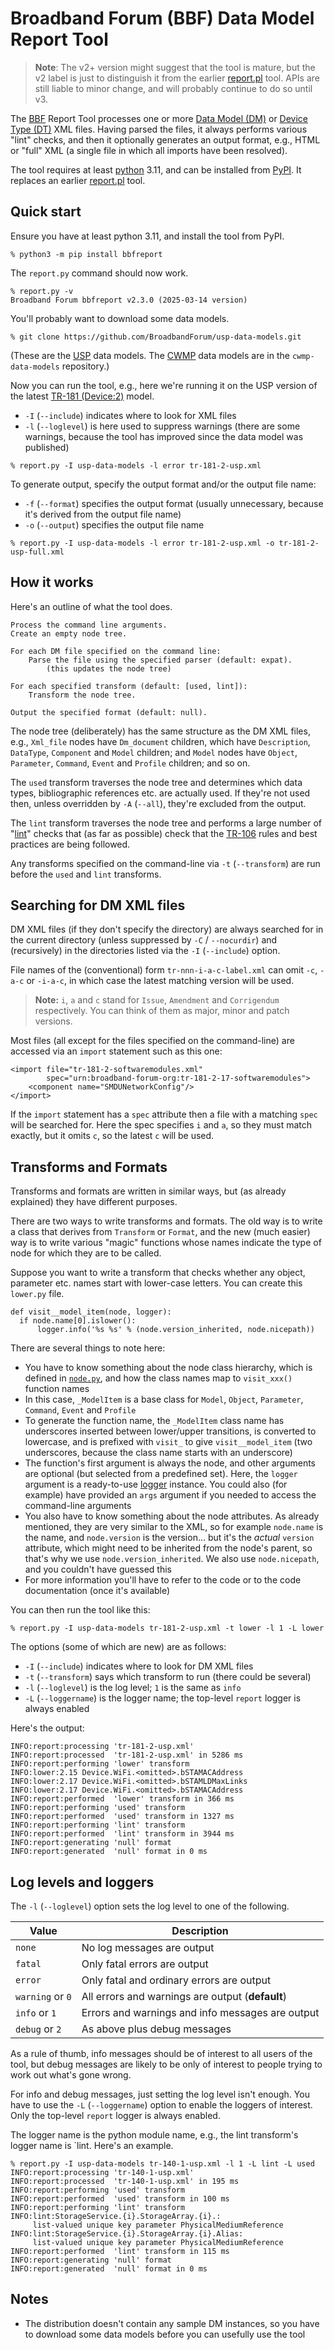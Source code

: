 <!-- do not edit! this file was created from PROJECT.yaml by project-parser.py -->

# Broadband Forum (BBF) Data Model Report Tool

> **Note**: The v2+ version might suggest that the tool is mature, but the
v2 label is just to distinguish it from the earlier [report.pl] tool. APIs
are still liable to minor change, and will probably continue to do so
until v3.

The [BBF] Report Tool processes one or more [Data Model (DM)][DM] or
[Device Type (DT)][DT] XML files. Having parsed the files, it always
performs various "lint" checks, and then it optionally generates an
output format, e.g., HTML or "full" XML (a single file in which all
imports have been resolved).

The tool requires at least [python] 3.11, and can be installed from [PyPI].
It replaces an earlier [report.pl] tool.

[BBF]: https://www.broadband-forum.org
[DM]: https://data-model-template.broadband-forum.org/#sec:executive-summary
[DT]: https://data-model-template.broadband-forum.org/#sec:executive-summary
[PyPI]: https://pypi.org/search/?q=bbfreport
[python]: https://www.python.org
[report.pl]: https://github.com/BroadbandForum/cwmp-xml-tools

## Quick start

Ensure you have at least python 3.11, and install the tool from PyPI.

    % python3 -m pip install bbfreport

The `report.py` command should now work.

    % report.py -v
    Broadband Forum bbfreport v2.3.0 (2025-03-14 version)

You'll probably want to download some data models.

    % git clone https://github.com/BroadbandForum/usp-data-models.git

(These are the [USP] data models. The [CWMP] data models are in the
`cwmp-data-models` repository.)

Now you can run the tool, e.g., here we're running it on the USP version of
the latest [TR-181 (Device:2)][Device:2] model.
* `-I` (`--include`) indicates where to look for XML files
* `-l` (`--loglevel`) is here used to suppress warnings (there are some
  warnings, because the tool has improved since the data model was published)
<!-- -->

    % report.py -I usp-data-models -l error tr-181-2-usp.xml

To generate output, specify the output format and/or the output file name:
* `-f` (`--format`) specifies the output format (usually unnecessary, because
  it's derived from the output file name)
* `-o` (`--output`) specifies the output file name
<!-- -->

    % report.py -I usp-data-models -l error tr-181-2-usp.xml -o tr-181-2-usp-full.xml

## How it works

Here's an outline of what the tool does.

    Process the command line arguments.
    Create an empty node tree.

    For each DM file specified on the command line:
        Parse the file using the specified parser (default: expat).
            (this updates the node tree)

    For each specified transform (default: [used, lint]):
        Transform the node tree.

    Output the specified format (default: null).

The node tree (deliberately) has the same structure as the DM XML files,
e.g., `Xml_file` nodes have `Dm_document` children, which have
`Description`, `DataType`, `Component` and `Model` children; and `Model`
nodes have `Object`, `Parameter`, `Command`, `Event` and `Profile`
children; and so on.

The `used` transform traverses the node tree and determines which data
types, bibliographic references etc. are actually used. If they're not
used then, unless overridden by `-A` (`--all`), they're excluded from the
output.

The `lint` transform traverses the node tree and performs a large number of
"[lint]" checks that (as far as possible) check that the [TR-106] rules and
best practices are being followed.

Any transforms specified on the command-line via `-t` (`--transform`) are
run before the `used` and `lint` transforms.

## Searching for DM XML files

DM XML files (if they don't specify the directory) are always searched for
in the current directory (unless suppressed by `-C` / `--nocurdir`) and
(recursively) in the  directories listed via the `-I` (`--include`) option.

File names of the (conventional) form `tr-nnn-i-a-c-label.xml` can omit
`-c`, `-a-c` or `-i-a-c`, in which case the latest matching version will
be used.

> **Note:** `i`, `a` and `c` stand for `Issue`, `Amendment` and
`Corrigendum` respectively. You can think of them as major, minor and
patch versions.

Most files (all except for the files specified on the command-line) are
accessed via an `import` statement such as this one:

    <import file="tr-181-2-softwaremodules.xml"
            spec="urn:broadband-forum-org:tr-181-2-17-softwaremodules">
        <component name="SMDUNetworkConfig"/>
    </import>

If the `import` statement has a `spec` attribute then a file with a
matching `spec` will be searched for. Here the spec specifies `i` and `a`,
so they must match exactly, but it omits `c`, so the latest `c` will be
used.

## Transforms and Formats

Transforms and formats are written in similar ways, but (as already
explained) they have different purposes.

There are two ways to write transforms and formats. The old way is to
write a class that derives from `Transform` or `Format`, and the new (much
easier) way is to write various "magic" functions whose names indicate the
type of node for which they are to be called.

Suppose you want to write a transform that checks whether any object,
parameter etc. names start with lower-case letters. You can create this
`lower.py` file.

    def visit__model_item(node, logger):
      if node.name[0].islower():
          logger.info('%s %s' % (node.version_inherited, node.nicepath))

There are several things to note here:
* You have to know something about the node class hierarchy, which is
  defined in [`node.py`](bbfreport/node.py), and how the class names map
  to `visit_xxx()` function names
* In this case, `_ModelItem` is a base class for `Model`, `Object`,
  `Parameter`, `Command`, `Event` and `Profile`
* To generate the function name, the `_ModelItem` class name has
  underscores inserted between lower/upper transitions, is converted to
  lowercase, and is prefixed with `visit_` to give `visit__model_item`
  (two underscores, because the class name starts with an underscore)
* The function's first argument is always the node, and other arguments are
  optional (but selected from a predefined set). Here, the `logger`
  argument is a ready-to-use [logger] instance. You could also (for
  example) have provided an `args` argument if you needed to access the
  command-line arguments
* You also have to know something about the node attributes. As already
  mentioned, they are very similar to the XML, so for example `node.name`
  is the name, and `node.version` is the version... but it's the _actual_
  `version` attribute, which might need to be inherited from the node's
  parent, so that's why we use `node.version_inherited`. We also use
  `node.nicepath`, and you couldn't have guessed this
* For more information you'll have to refer to the code or to the code
  documentation (once it's available)

You can then run the tool like this:

    % report.py -I usp-data-models tr-181-2-usp.xml -t lower -l 1 -L lower

The options (some of which are new) are as follows:
* `-I` (`--include`) indicates where to look for DM XML files
* `-t` (`--transform`) says which transform to run (there could be several)
* `-l` (`--loglevel`) is the log level; `1` is the same as `info`
* `-L` (`--loggername`) is the logger name; the top-level `report` logger
  is always enabled
<!-- -->

Here's the output:

    INFO:report:processing 'tr-181-2-usp.xml'
    INFO:report:processed  'tr-181-2-usp.xml' in 5286 ms
    INFO:report:performing 'lower' transform
    INFO:lower:2.15 Device.WiFi.<omitted>.bSTAMACAddress
    INFO:lower:2.17 Device.WiFi.<omitted>.bSTAMLDMaxLinks
    INFO:lower:2.17 Device.WiFi.<omitted>.bSTAMACAddress
    INFO:report:performed  'lower' transform in 366 ms
    INFO:report:performing 'used' transform
    INFO:report:performed  'used' transform in 1327 ms
    INFO:report:performing 'lint' transform
    INFO:report:performed  'lint' transform in 3944 ms
    INFO:report:generating 'null' format
    INFO:report:generated  'null' format in 0 ms

## Log levels and loggers

The `-l` (`--loglevel`) option sets the log level to one of the
following.

| Value            | Description                                       |
|------------------|---------------------------------------------------|
| `none`           | No log messages are output                        |
| `fatal`          | Only fatal errors are output                      |
| `error`          | Only fatal and ordinary errors are output         |
| `warning` or `0` | All errors and warnings are output (**default**)  |
| `info` or `1`    | Errors and warnings and info messages are output  |
| `debug` or `2`   | As above plus debug messages                      |

As a rule of thumb, info messages should be of interest to all users of
the tool, but debug messages are likely to be only of interest to people
trying to work out what's gone wrong.

For info and debug messages, just setting the log level isn't enough. You
have to use the `-L` (`--loggername`) option to enable the loggers of
interest. Only the top-level `report` logger is always enabled.

The logger name is the python module name, e.g., the lint transform's
logger name is `lint. Here's an example.

    % report.py -I usp-data-models tr-140-1-usp.xml -l 1 -L lint -L used
    INFO:report:processing 'tr-140-1-usp.xml'
    INFO:report:processed  'tr-140-1-usp.xml' in 195 ms
    INFO:report:performing 'used' transform
    INFO:report:performed  'used' transform in 100 ms
    INFO:report:performing 'lint' transform
    INFO:lint:StorageService.{i}.StorageArray.{i}.:
         list-valued unique key parameter PhysicalMediumReference
    INFO:lint:StorageService.{i}.StorageArray.{i}.Alias:
         list-valued unique key parameter PhysicalMediumReference
    INFO:report:performed  'lint' transform in 115 ms
    INFO:report:generating 'null' format
    INFO:report:generated  'null' format in 0 ms

## Notes

* The distribution doesn't contain any sample DM instances, so you have to
  download some data models before you can usefully use the tool

[CWMP]: https://cwmp-data-models.broadband-forum.org
[Device:2]: https://device-data-model.broadband-forum.org
[lint]: https://en.wikipedia.org/wiki/Lint_(software)
[logger]: https://docs.python.org/3.10/library/logging.html?#logger-objects
[pandoc]: https://pandoc.org
[TR-106]: https://data-model-template.broadband-forum.org
[USP]: https://usp.technology
